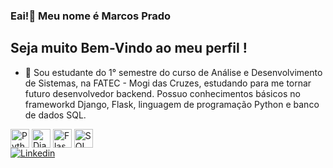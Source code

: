 ### Eai!👋 Meu nome é Marcos Prado
## Seja muito Bem-Vindo ao meu perfil !

- 🌱 Sou estudante do 1° semestre do curso de Análise e Desenvolvimento de Sistemas, na FATEC - Mogi das Cruzes, estudando para me tornar futuro desenvolvedor backend.
Possuo conhecimentos básicos no frameworkd Django, Flask, linguagem de programação Python e banco de dados SQL.

<div>
  <img align="center" alt="Python" height="30" weight="40" src="https://cdn.jsdelivr.net/gh/devicons/devicon/icons/python/python-original-wordmark.svg" />
  <img align="center" alt="Django" height="30" weight="40" src="https://cdn.jsdelivr.net/gh/devicons/devicon/icons/django/django-plain-wordmark.svg" />
  <img align="center" alt="Flask" height="30" weight="40" src="https://cdn.jsdelivr.net/gh/devicons/devicon/icons/flask/flask-original-wordmark.svg" />
  <img align="center" alt="SQL" height="30" weight="40" src="https://cdn.jsdelivr.net/gh/devicons/devicon/icons/sqlite/sqlite-original.svg" />
</div>

<div>
  <a href="https://www.linkedin.com/in/marcos-pradoo/" target="_blank">
    <img align="center" alt="Linkedin" src="https://img.shields.io/endpoint?url=https://www.linkedin.com/in/marcos-pradoo/&style=blue">
  </a>
</div>
